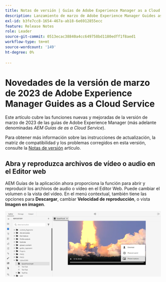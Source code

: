 ```yaml
---
title: Notas de versión | Guías de Adobe Experience Manager as a Cloud Service, versión de marzo de 2023
description: Lanzamiento de marzo de Adobe Experience Manager Guides as a Cloud Service
exl-id: b3fe7cc8-1654-467a-ab18-6e6912855ecc
feature: Release Notes
role: Leader
source-git-commit: 0513ecac38840a4cc649758bd1180edff1f8aed1
workflow-type: tm+mt
source-wordcount: '149'
ht-degree: 0%

---
```



# Novedades de la versión de marzo de 2023 de Adobe Experience Manager Guides as a Cloud Service

Este artículo cubre las funciones nuevas y mejoradas de la versión de marzo de 2023 de las guías de Adobe Experience Manager (más adelante denominadas *AEM Guías de as a Cloud Service*).

Para obtener más información sobre las instrucciones de actualización, la matriz de compatibilidad y los problemas corregidos en esta versión, consulte la [Notas de versión](release-notes-2023.3.0.md) artículo.


## Abra y reproduzca archivos de vídeo o audio en el Editor web

AEM Guías de la aplicación ahora proporciona la función para abrir y reproducir los archivos de audio o vídeo en el Editor Web. Puede cambiar el volumen o la vista del vídeo. En el menú contextual, también tiene las opciones para **Descargar**, cambiar **Velocidad de reproducción**, o vista **Imagen en imagen**.

<img src="assets/video-web-editor.png" alt="reproducir vídeo" width="600">

